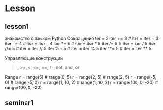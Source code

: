 # Lesson
## lesson1
знакомство с языком Python 
Сокращения
ter = 2
iter += 3 # iter = iter + 3
iter -= 4 # iter = iter - 4
iter *= 5 # iter = iter * 5
iter /= 5 # iter = iter / 5
iter //= 5 # iter = iter // 5
iter %= 5 # iter = iter % 5
iter **= 5 # iter = iter ** 5

Управляющие конструкции
>, >=, <, <=, ==, !=, not, and, or

Range
r = range(5) # range(0, 5)
r = range(2, 5) # range(2, 5)
r = range(-5, 0) # range(-5, 0)
r = range(1, 10, 2) # range(1, 10, 2)
r = range(100, 0, -20) # range(100, 0, -20)

## seminar1
